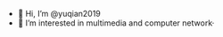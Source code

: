 - 👋 Hi, I’m @yuqian2019
- 👀 I’m interested in multimedia and computer network·

<!---
yuqian2019/yuqian2019 is a ✨ special ✨ repository because its `README.md` (this file) appears on your GitHub profile.
You can click the Preview link to take a look at your changes.
--->
